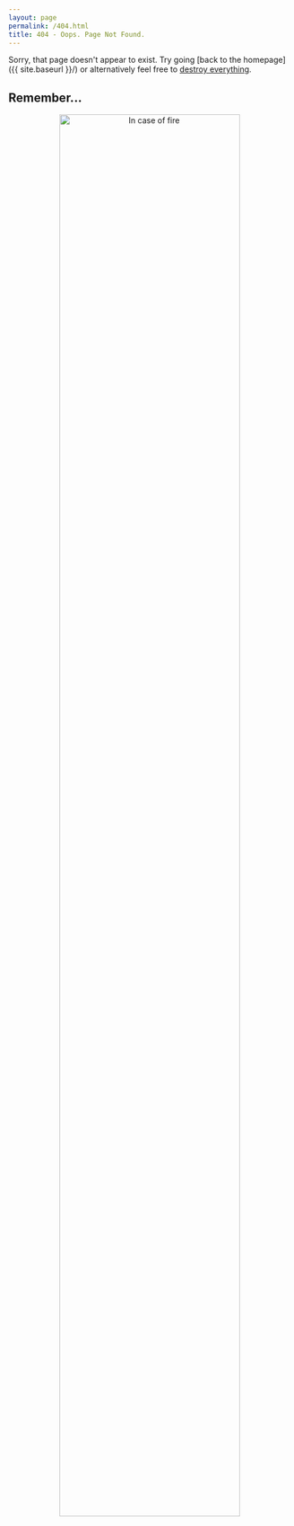 ```yaml
---
layout: page
permalink: /404.html
title: 404 - Oops. Page Not Found.
---
```


Sorry, that page doesn't appear to exist. Try going [back to the homepage]({{ site.baseurl }}/) or alternatively feel free to <a href="javascript:var%20KICKASSVERSION='2.0';var%20s%20=%20document.createElement('script');s.type='text/javascript';document.body.appendChild(s);s.src='//hi.kickassapp.com/kickass.js';document.getElementById('controls').style.display = 'block'; void(0);">destroy everything</a>.

## Remember...
<center>
<div id="controls" style="display: none;"><img src="{{ site.baseurl }}/images/controls.png" alt="Controls"/></div>
<a href="https://github.com/benjholla/benjholla.github.io/commits/master"><img src="{{ site.baseurl }}/images/in-case-of-fire.png" alt="In case of fire" style="width: 80%"/></a>
</center>
